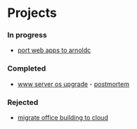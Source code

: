 # Projects 

### In progress

- [port web apps to arnoldc](020219_port_web_apps_to_arnoldc)

### Completed

- [www server os upgrade](010219_www_server_os_upgrade_proposal) - [postmortem](1_2_2019_www_server_os_upgrade_postmortem)


### Rejected

- [migrate office building to cloud](010219_migrate_office_building_to_cloud_proposal)
